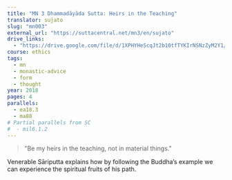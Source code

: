 ```yaml
---
title: "MN 3 Dhammadāyāda Sutta: Heirs in the Teaching"
translator: sujato
slug: "mn003"
external_url: "https://suttacentral.net/mn3/en/sujato"
drive_links:
  - "https://drive.google.com/file/d/1XPHYHeScqJt2b10tfTYKIrNSNzZyM2Y1/view?usp=drivesdk"
course: ethics
tags:
  - mn
  - monastic-advice
  - form
  - thought
year: 2018
pages: 4
parallels:
  - ea18.3
  - ma88
# Partial parallels from SC
#  - mil6.1.2
---
```


> "Be my heirs in the teaching, not in material things."

Venerable Sāriputta explains how by following the Buddha’s example we can experience the spiritual fruits of his path.

